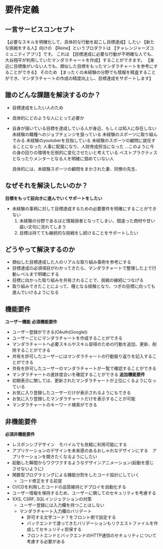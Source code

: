 # 要件定義

## 一言サービスコンセプト
  【必要なスキルを明確化して、具体的な行動を起こし目標達成】したい
  【新たな挑戦をする人】向けの
  【Reine】というプロダクトは
  【チャレンジャーズコミュニティアプリ】です。
  これは
  【目標達成に必要な行動が不明確な人でも、大谷翔平が利用していたマンダラチャートを作成】することができます。
  【身近に目標像がいない人でも、類似した目標をもったマンダラチャートを参考にすることができる】
  そのため
  【まったくの未経験の分野でも情報を精査することができ、マンダラチャートの作成の精度向上し、目標達成をサポートします】


## 誰のどんな課題を解決するのか？
  - 目標達成をしたい人のため
  - 具体的にどのような人にとって必要か
  - 自身が描いている目標を達成している人が身近、もしくは知人に存在しない
      未経験の職種へのジョブチェンジを狙っている
      未経験のスポーツに取り組んでみる
      未経験のyoutuberを目指している
      未経験のスポーツの顧問に就任することになった
      人事に配属になり、人財育成担当になった
      …このように今の身の回りの環境を圧倒的に変化させたいと考えている
      ベストプラクティスとなったりメンターとなる人を明確に掴めていない人

      具体的には、未経験スポーツの顧問をまかされた妻、同僚の先生、


## なぜそれを解決したいのか？
**目標をもって前向きに進んでいくサポートをしたい**
  - 未経験の事柄に対して目標達成するための必要要件を明確にすることができない
    1. 未経験の分野であるほど情報弱者となってしまい、間違った商材や甘い謳い文句に流れてしまう
    2. 目標は持てても継続的な挑戦をし続けることをサポートしたい


## どうやって解決するのか
  - 類似した目標達成した人のリアルな取り組み事例を参考にする
  - 目標達成の必須項目がわかってきたら、マンダラチャートで整理した上で行動レベルまで明確にする
  - 目標に向かった取り組みを共有されることで、挑戦の継続につなげる
  - 取り組みできたことによって、糧となる経験となり、つぎの目標に向っても進んでいけるようになる

## 機能要件
**ユーザー機能**
  **必須機能要件**
  - ユーザー登録ができる(OAuth(Google))
  - ユーザーごとにマンダラチャートを作成することができる
  - マンダラチャートへ必要スキルやスキル習得のための行動を追加、更新、削除することができる
  - 共有を許可したユーザーにはマンダラチャートの行動振り返りを記入することができる
  - 共有を許可したユーザーのマンダラチャートが一覧で確認することができる
  - マンダラチャートの進捗度合いを確認することができる
  **追加機能要件**
  - 初期表示に関しては、更新されたマンダラチャートが上位にくるようになっている
  - お気に入り登録したユーザーだけが表示されるようにもできる
  - お気に入り登録したマンダラチャートだけを表示することが可能
  - マンダラチャートのキーワード検索ができる

## 非機能要件
**必須非機能要件**
  - レスポンシブデザイン　モバイルでも気軽に利用可能にする
  - アプリケーションのデザインを未来感のあるおしゃれなデザインにする　アプリケーションを開きたくなるようにしたい
  - 起動した瞬間からワクワクするようなデザインアニメーション(起動を感じさせないように)
  - 関数型プログラミングによる機能分割をしたコード設計にしていく
    - コード修正をする前提
  - CI/CDを利用したコードの品質維持とデプロイを自動化する
  - ユーザー情報を保持するため、ユーザーに関してのセキュリティを考慮する
  - XXS, CSRF, SQLインジェクションの対策
    - ユーザー登録には入力欄を持つことはしない
    - マンダラチャート入力欄のバリデート
      - 許可する文字コード？をフロント側で設定する
      - バックエンドで渡ってきたバリデーションもリクエストファイルを作成してセキュリティ担保する
      - フロントエンドとバックエンドのHTTP通信のセキュリティについて考慮する必要がある